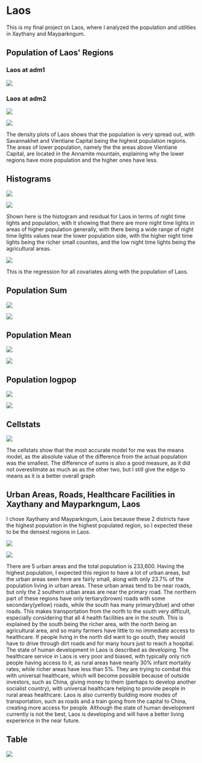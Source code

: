 # Laos

This is my final project on Laos, where I analyzed the population and utilities in Xaythany and Mayparkngum. 



## Population of Laos' Regions

### Laos at adm1

![](laos.png)

### Laos at adm2

![](laos_adm2.png)

![](laos_3d_gif.gif)

The density plots of Laos shows that the population is very spread out, with Savannakhet and Vientiane Capital being the highest population regions. The areas of lower population, namely the the areas above Vientiane Capital, are located in the Annamite mountain, explaining why the lower regions have more population and the higher ones have less. 

## Histograms

![](laospop.png)

![](popntl.png)

Shown here is the histogram and residual for Laos in terms of night time lights and population, with it showing that there are more night time lights in areas of higher population generally, with there being a wide range of night time lights values near the lower population side, with the higher night time lights being the richer small counties, and the low night time lights being the agricultural areas. 


![](all.png)

This is the regression for all covariates along with the population of Laos. 


## Population Sum

![](Diff_of_sums.png)

![](Diff._of_sums_3D.png)


## Population Mean

![](Diff._of_means.png)

![](Diff_of_means_3D.png)

## Population logpop

![](Diff._of_logpop.png)

![](Diff._of_logpop_3D.png)

## Cellstats

![](cell_stats.png)

The cellstats show that the most accurate model for me was the means model, as the absolute value of the difference from the actual population was the smallest. The difference of sums is also a good measure, as it did not overestimate as much as as the other two, but I still give the edge to means as it is a better overall graph

## Urban Areas, Roads, Healthcare Facilities in Xaythany and Mayparkngum, Laos

I chose Xaythany and Mayparkngum, Laos because these 2 districts have the highest population in the highest populated region, so I expected these to be the densest regions in Laos. 

![](hospitals_part4.png)

![](chanthabuly.png)

There are 5 urban areas and the total population is 233,600. Having the highest population, I expected this region to have a lot of urban areas, but the urban areas seen here are fairly small, along with only 23.7% of the population living in urban areas. These urban areas tend to be near roads, but only the 2 southern urban areas are near the primary road. The northern part of these regions have only tertiary(brown) roads with some secondary(yellow) roads, while the south has many primary(blue) and other roads. This makes transportation from the north to the south very difficult, especially considering that all 4 health facilities are in the south. This is explained by the south being the richer area, with the north being an agricultural area, and so many farmers have little to no immediate access to healthcare. If people living in the north did want to go south, they would have to drive through dirt roads and for many hours just to reach a hospital. The state of human development in Laos is described as developing. The healthcare service in Laos is very poor and biased, with typically only rich people having access to it, as rural areas have nearly 30% infant mortality rates, while richer areas have less than 5%. They are trying to combat this with universal healthcare, which will become possible because of outside investors, such as China, giving money to them (perhaps to develop another socialist country), with universal healthcare helping to provide people in rural areas healthcare. Laos is also currently building more modes of transportation, such as roads and a train going from the capital to China, creating more access for people. Although the state of human development currently is not the best, Laos is developing and will have a better living experience in the near future. 

## Table

![](table.png)
